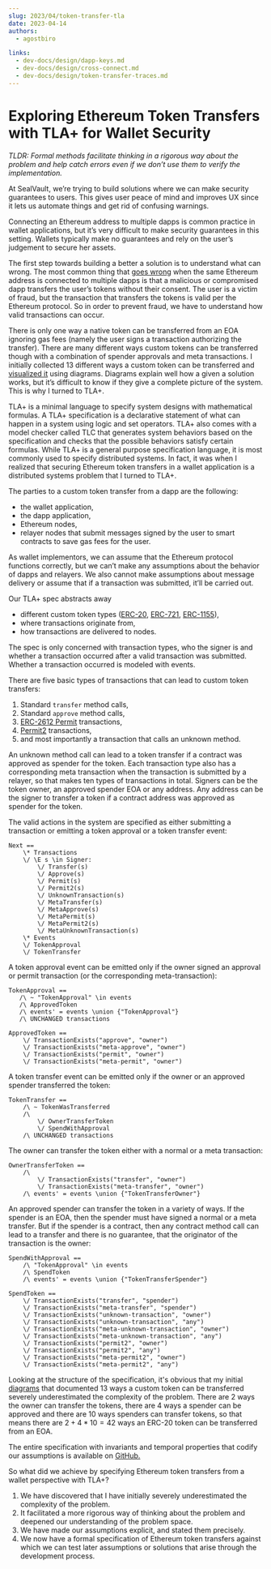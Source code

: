 ```yaml
---
slug: 2023/04/token-transfer-tla
date: 2023-04-14
authors:
  - agostbiro

links:
  - dev-docs/design/dapp-keys.md
  - dev-docs/design/cross-connect.md
  - dev-docs/design/token-transfer-traces.md
---
```


# Exploring Ethereum Token Transfers with TLA+ for Wallet Security


 _TLDR: Formal methods facilitate thinking in a rigorous way about the problem
 and help catch errors even if we don’t use them to verify the implementation._

<!-- more -->

At SealVault, we’re trying to build solutions where we can make security
guarantees to users. This gives user peace of mind and improves UX since it lets
us automate things and get rid of confusing warnings.

Connecting an Ethereum address to multiple dapps is common practice in wallet
applications, but it’s very difficult to make security guarantees in this
setting. Wallets typically make no guarantees and rely on the user’s judgement
to secure her assets.

The first step towards building a better a solution is to understand what can
wrong. The most common thing that [goes
wrong](/dev-docs/design/attack-tree/#approval-spoofing) when the same Ethereum
address is connected to multiple dapps is that a malicious or compromised dapp
transfers the user’s tokens without their consent. The user is a victim of
fraud, but the transaction that transfers the tokens is valid per the Ethereum
protocol. So in order to prevent fraud, we have to understand how valid
transactions can occur.

There is only one way a native token can be transferred from an EOA ignoring gas
fees (namely the user signs a transaction authorizing the transfer). There are
many different ways custom tokens can be transferred though with a combination
of spender approvals and meta transactions. I initially collected 13 different
ways a custom token can be transferred and [visualized
it](/dev-docs/design/token-transfer-traces/#custom-token-transfer) using
diagrams. Diagrams explain well how a given a solution works, but it’s difficult
to know if they give a complete picture of the system. This is why I turned to
TLA+.

TLA+ is a minimal language to specify system designs with mathematical formulas.
A TLA+ specification is a declarative statement of what can happen in a system
using logic and set operators. TLA+ also comes with a model checker called TLC
that generates system behaviors based on the specification and checks that the
possible behaviors satisfy certain formulas. While TLA+ is a general purpose
specification language, it is most commonly used to specify distributed systems.
In fact, it was when I realized that securing Ethereum token transfers in a
wallet application is a distributed systems problem that I turned to TLA+.

The parties to a custom token transfer from a dapp are the following:

- the wallet application,
- the dapp application, 
- Ethereum nodes,
- relayer nodes that submit messages signed by the user to smart contracts to save gas fees for the user. 

As wallet implementors, we can assume that the Ethereum protocol functions
correctly, but we can’t make any assumptions about the behavior of dapps and
relayers. We also cannot make assumptions about message delivery or assume that
if a transaction was submitted, it’ll be carried out.

Our TLA+ spec abstracts away 

- different custom token types
([ERC-20](https://eips.ethereum.org/EIPS/eip-20),
[ERC-721](https://eips.ethereum.org/EIPS/eip-721),
[ERC-1155](https://eips.ethereum.org/EIPS/eip-1155)), 
- where transactions originate from,
- how transactions are delivered to nodes.

The spec is only concerned with transaction types, who the signer is and whether
a transaction occurred after a valid transaction was submitted. Whether a
transaction occurred is modeled with events.

There are five basic types of transactions that can lead to custom token
transfers:

1. Standard `transfer` method calls,
1. Standard `approve` method calls,
1. [ERC-2612
   Permit](http://localhost:8000/dev-docs/design/token-transfer-traces/#permit)
   transactions,
1. [Permit2](http://localhost:8000/dev-docs/design/token-transfer-traces/#permit2)
transactions, 
1. and most importantly a transaction that calls an unknown method.

An unknown method call can lead to a token transfer if a contract was approved
as spender for the token. Each transaction type also has a corresponding meta
transaction when the transaction is submitted by a relayer, so that makes ten
types of transactions in total. Signers can be the token owner, an approved
spender EOA or any address. Any address can be the signer to transfer a token if
a contract address was approved as spender for the token.

The valid actions in the system are specified as either submitting a transaction
or emitting a token approval or a token transfer event:

```tla+
Next ==
    \* Transactions
    \/ \E s \in Signer:
        \/ Transfer(s)
        \/ Approve(s)
        \/ Permit(s)
        \/ Permit2(s)
        \/ UnknownTransaction(s)
        \/ MetaTransfer(s)
        \/ MetaApprove(s)
        \/ MetaPermit(s)
        \/ MetaPermit2(s)
        \/ MetaUnknownTransaction(s)
    \* Events
    \/ TokenApproval
    \/ TokenTransfer
```

A token approval event can be emitted only if the owner signed an approval or
permit transaction (or the corresponding meta-transaction):

```tla+
TokenApproval ==
   /\ ~ "TokenApproval" \in events
   /\ ApprovedToken
   /\ events' = events \union {"TokenApproval"}
   /\ UNCHANGED transactions

ApprovedToken ==
    \/ TransactionExists("approve", "owner")
    \/ TransactionExists("meta-approve", "owner")
    \/ TransactionExists("permit", "owner")
    \/ TransactionExists("meta-permit", "owner")
```

A token transfer event can be emitted only if the owner or an approved spender
transferred the token:

```tla+
TokenTransfer ==
    /\ ~ TokenWasTransferred
    /\
        \/ OwnerTransferToken
        \/ SpendWithApproval
    /\ UNCHANGED transactions
```

The owner can transfer the token either with a normal or a meta transaction:

```tla+
OwnerTransferToken ==
    /\
        \/ TransactionExists("transfer", "owner")
        \/ TransactionExists("meta-transfer", "owner")
    /\ events' = events \union {"TokenTransferOwner"}
```

An approved spender can transfer the token in a variety of ways. If the spender
is an EOA, then the spender must have signed a normal or a meta transfer.
But if the spender is a contract, then any contract method call can lead to a
transfer and there is no guarantee, that the originator of the transaction is
the owner:

```tla+
SpendWithApproval ==
    /\ "TokenApproval" \in events
    /\ SpendToken
    /\ events' = events \union {"TokenTransferSpender"}

SpendToken ==
    \/ TransactionExists("transfer", "spender")
    \/ TransactionExists("meta-transfer", "spender")
    \/ TransactionExists("unknown-transaction", "owner")
    \/ TransactionExists("unknown-transaction", "any")
    \/ TransactionExists("meta-unknown-transaction", "owner")
    \/ TransactionExists("meta-unknown-transaction", "any")
    \/ TransactionExists("permit2", "owner")
    \/ TransactionExists("permit2", "any")
    \/ TransactionExists("meta-permit2", "owner")
    \/ TransactionExists("meta-permit2", "any")
```

Looking at the structure of the specification, it's obvious that my initial
[diagrams](/dev-docs/design/token-transfer-traces) that documented 13 ways a custom token can be transferred severely
underestimated the complexity of the problem. There are 2 ways the owner can
transfer the tokens, there are 4 ways a spender can be approved and there are 10
ways spenders can transfer tokens, so that means there are $2 + 4 * 10 =
42$ ways an ERC-20 token can be transferred from an EOA.

The entire specification with invariants and temporal properties that codify our
assumptions is available on [GitHub.](https://github.com/sealvault/sealvault/blob/main/tools/tla/TokenTransfer.tla)

So what did we achieve by specifying Ethereum token transfers from a wallet
perspective with TLA+?

1. We have discovered that I have initially severely underestimated the
   complexity of the problem.
1. It facilitated a more rigorous way of thinking about the problem and deepened
   our understanding of the problem space.
1. We have made our assumptions explicit, and stated them precisely.
1. We now have a formal specification of Ethereum token transfers against which
   we can test later assumptions or solutions that arise through the development
   process.